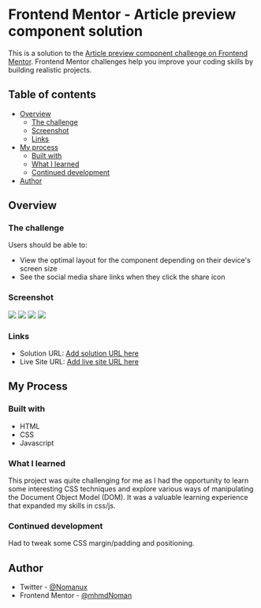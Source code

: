 # Frontend Mentor - Article preview component solution

This is a solution to the [Article preview component challenge on Frontend Mentor](https://www.frontendmentor.io/challenges/article-preview-component-dYBN_pYFT). Frontend Mentor challenges help you improve your coding skills by building realistic projects. 

## Table of contents

- [Overview](#overview)
  - [The challenge](#the-challenge)
  - [Screenshot](#screenshot)
  - [Links](#links)
- [My process](#my-process)
  - [Built with](#built-with)
  - [What I learned](#what-i-learned)
  - [Continued development](#continued-development)
- [Author](#author)


## Overview

### The challenge

Users should be able to:

- View the optimal layout for the component depending on their device's screen size
- See the social media share links when they click the share icon

### Screenshot

![](https://i.postimg.cc/s2znxp95/screenshot-5.png)
![](https://i.postimg.cc/9F29KCVF/screenshot-7.png)
![](https://i.postimg.cc/W36NkRyX/screenshot-9.png)
![](https://i.postimg.cc/6563C3tR/screenshot-8.png)


### Links

- Solution URL: [Add solution URL here](https://your-solution-url.com)
- Live Site URL: [Add live site URL here](https://your-live-site-url.com)

## My Process

### Built with

- HTML
- CSS
- Javascript

### What I learned

This project was quite challenging for me as I had the opportunity to learn some interesting CSS techniques and explore various ways of manipulating the Document Object Model (DOM). It was a valuable learning experience that expanded my skills in css/js.

### Continued development

Had to tweak some CSS margin/padding and positioning.

## Author

- Twitter - [@Nomanux](https://twitter.com/Nomanux)
- Frontend Mentor - [@mhmdNoman](https://www.frontendmentor.io/profile/mhmdNoman)